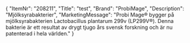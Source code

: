 {
  "ItemNr": "208211",
  "Title": "test",
  "Brand": "ProbiMage",
  "Description": "Mjölksyrabakterier",
  "MarketingMessage": "Probi Mage® bygger på mjölksyrabakterien Lactobacillus plantarum 299v  (LP299V®). Denna bakterie är ett resultat av drygt tjugo års svensk forskning och är nu patenterad i hela världen."
}